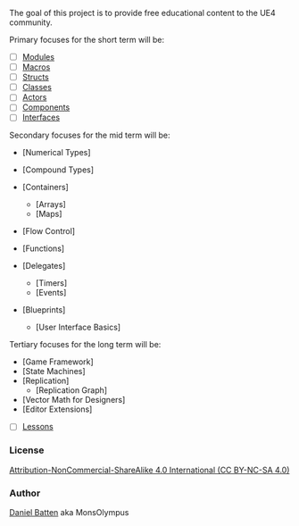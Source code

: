 The goal of this project is to provide free educational content to the UE4 community.

Primary focuses for the short term will be:
- [ ] [Modules](References/Modules.md)
- [ ] [Macros](References/Macros.md)
- [ ] [Structs](References/Structs.md)
- [ ] [Classes](References/Classes.md)
- [ ] [Actors](References/Actors.md)
- [ ] [Components](References/Components.md)
- [ ] [Interfaces](References/Interfaces.md)

Secondary focuses for the mid term will be:
* [Numerical Types]
* [Compound Types]
* [Containers]
  * [Arrays]
  * [Maps]
* [Flow Control]
* [Functions]
* [Delegates]
  * [Timers]
  * [Events]

* [Blueprints]
  * [User Interface Basics]

Tertiary focuses for the long term will be:
* [Game Framework]
* [State Machines]
* [Replication]
  * [Replication Graph]
* [Vector Math for Designers]
* [Editor Extensions]

- [ ] [Lessons](Lessons/Contents.md)

### License
[Attribution-NonCommercial-ShareAlike 4.0 International (CC BY-NC-SA 4.0)](https://creativecommons.org/licenses/by-nc-sa/4.0/)

### Author
[Daniel Batten](https://www.linkedin.com/in/danielbatten/) aka MonsOlympus
